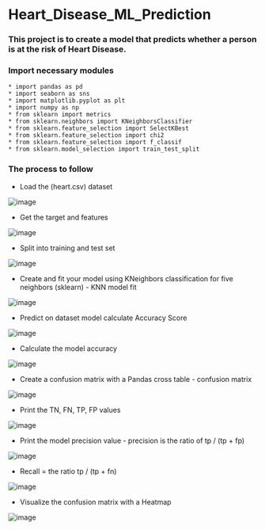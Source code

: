 # Heart_Disease_ML_Prediction

### This project is to create a model that predicts whether a person is at the risk of Heart Disease.

### Import necessary modules

    * import pandas as pd
    * import seaborn as sns
    * import matplotlib.pyplot as plt 
    * import numpy as np
    * from sklearn import metrics
    * from sklearn.neighbors import KNeighborsClassifier
    * from sklearn.feature_selection import SelectKBest
    * from sklearn.feature_selection import chi2
    * from sklearn.feature_selection import f_classif
    * from sklearn.model_selection import train_test_split
  
  ### The process to follow
  - Load the (heart.csv) dataset 
  
  ![image](https://user-images.githubusercontent.com/77937714/114914029-dae33500-9def-11eb-91a8-2ccc1797f875.png)

  - Get the target and features
  
  ![image](https://user-images.githubusercontent.com/77937714/114914152-fa7a5d80-9def-11eb-8125-5b26d29cd91b.png)

  - Split into training and test set
  
  ![image](https://user-images.githubusercontent.com/77937714/114914279-1aaa1c80-9df0-11eb-976a-ed3e75078bba.png)
  
  - Create and fit your model using KNeighbors classification for five neighbors (sklearn) - KNN model fit
  
  ![image](https://user-images.githubusercontent.com/77937714/114914415-40372600-9df0-11eb-9a6f-3bbf26634394.png)

  - Predict on dataset model calculate Accuracy Score
  
  ![image](https://user-images.githubusercontent.com/77937714/114914503-59d86d80-9df0-11eb-8409-2cc3a735f3fd.png)

  - Calculate the model accuracy
  
  ![image](https://user-images.githubusercontent.com/77937714/114914605-7e344a00-9df0-11eb-889a-b1030c3ef67c.png)

  - Create a confusion matrix with a Pandas cross table - confusion matrix
  
  ![image](https://user-images.githubusercontent.com/77937714/114915139-33ff9880-9df1-11eb-9733-02db6abeee02.png)

  - Print the TN, FN, TP, FP values
  
  ![image](https://user-images.githubusercontent.com/77937714/114915230-50033a00-9df1-11eb-8cc0-1c51fbb82b66.png)

  
  - Print the model precision value - precision is the ratio of  tp / (tp + fp)

   ![image](https://user-images.githubusercontent.com/77937714/114915351-6dd09f00-9df1-11eb-98da-3b7e88a5ad5a.png)
   
  - Recall = the ratio tp / (tp + fn)
  
  ![image](https://user-images.githubusercontent.com/77937714/114915437-8f318b00-9df1-11eb-9ebf-ee57b1c4e3b0.png)

  - Visualize the confusion matrix with a Heatmap

   ![image](https://user-images.githubusercontent.com/77937714/114915541-ad978680-9df1-11eb-9dd3-7ae48315bf69.png)

